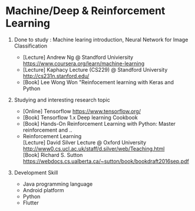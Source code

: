 # Machine/Deep & Reinforcement Learning

1. Done to study : Machine learing introduction, Neural Network for Image Classification
   - [Lecture] Andrew Ng @ Standford Univiersity https://www.coursera.org/learn/machine-learning
   - [Lecture] Kaphacy Lecture (CS229) @ Standford University http://cs231n.stanford.edu/
   - [Book] Lee Wong Won  "Reinfocement learning with Keras and Python
   
2. Studying and interesting research topic
   - [Online] Tensorflow https://www.tensorflow.org/
   - [Book] Tensorflow 1.x Deep learning Cookbook
   - [Book] Hands-On Reinforcement Learning with Python: Master reinforcement and ..
   - Reinforcement Learning   
     [Lecture] David Silver Lecture @ Oxford University  http://www0.cs.ucl.ac.uk/staff/d.silver/web/Teaching.html     
     [Book] Richard S. Sutton  https://webdocs.cs.ualberta.ca/~sutton/book/bookdraft2016sep.pdf
 
 
 3. Development Skill
    - Java programming language
    - Android platform 
    - Python
    - Flutter

